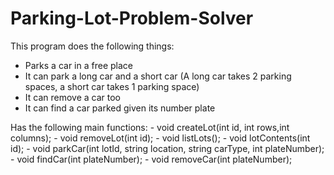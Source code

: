 # Parking-Lot-Problem-Solver

This program does the following things:
- Parks a car in a free place
- It can park a long car and a short car (A long car takes 2 parking spaces, a short car takes 1 parking space)
- It can remove a car too
- It can find a car parked given its number plate

Has the following main functions:
	- void createLot(int id, int rows,int columns);
	- void removeLot(int id);
	- void listLots();
	- void lotContents(int id);
	- void parkCar(int lotId, string location, string carType, int plateNumber);
	- void findCar(int plateNumber);
	- void removeCar(int plateNumber);
